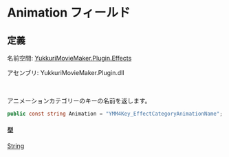 # Animation フィールド

## 定義

名前空間: [YukkuriMovieMaker.Plugin.Effects](../../..)

アセンブリ: YukkuriMovieMaker.Plugin.dll

<br/>

アニメーションカテゴリーのキーの名前を返します。

```csharp
public const string Animation = "YMM4Key_EffectCategoryAnimationName";
```

#### 型
[String](https://learn.microsoft.com/ja-jp/dotnet/api/system.string)
